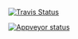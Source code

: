 

[![Travis Status](https://travis-ci.org/arokem/dipy-tester.svg?branch=master)](https://travis-ci.org/arokem/dipy-tester)

[![Appveyor status](https://ci.appveyor.com/api/projects/status/github/dipy-tester.svg?branch=master&svg=true)](https://ci.appveyor.com/project/arokem/dipy-tester)
